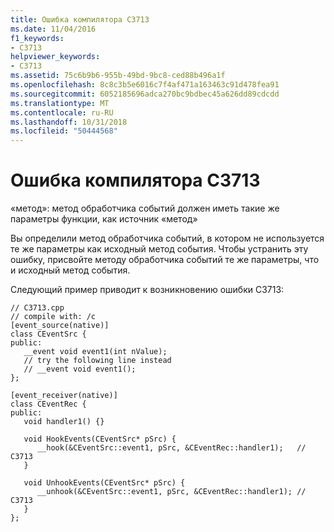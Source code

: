 ```yaml
---
title: Ошибка компилятора C3713
ms.date: 11/04/2016
f1_keywords:
- C3713
helpviewer_keywords:
- C3713
ms.assetid: 75c6b9b6-955b-49bd-9bc8-ced88b496a1f
ms.openlocfilehash: 8c8c3b5e6016c7f4af471a163463c91d478fea91
ms.sourcegitcommit: 6052185696adca270bc9bdbec45a626dd89cdcdd
ms.translationtype: MT
ms.contentlocale: ru-RU
ms.lasthandoff: 10/31/2018
ms.locfileid: "50444568"
---
```

# <a name="compiler-error-c3713"></a>Ошибка компилятора C3713

«метод»: метод обработчика событий должен иметь такие же параметры функции, как источник «метод»

Вы определили метод обработчика событий, в котором не используется те же параметры как исходный метод события. Чтобы устранить эту ошибку, присвойте методу обработчика событий те же параметры, что и исходный метод события.

Следующий пример приводит к возникновению ошибки C3713:

```
// C3713.cpp
// compile with: /c
[event_source(native)]
class CEventSrc {
public:
   __event void event1(int nValue);
   // try the following line instead
   // __event void event1();
};

[event_receiver(native)]
class CEventRec {
public:
   void handler1() {}

   void HookEvents(CEventSrc* pSrc) {
      __hook(&CEventSrc::event1, pSrc, &CEventRec::handler1);   // C3713
   }

   void UnhookEvents(CEventSrc* pSrc) {
      __unhook(&CEventSrc::event1, pSrc, &CEventRec::handler1); // C3713
   }
};
```